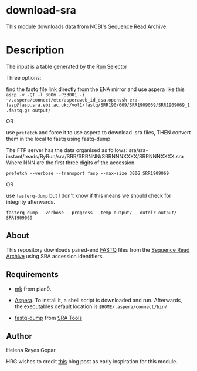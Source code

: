 # download-sra #

This module downloads data from NCBI's [Sequence Read Archive](https://www.ncbi.nlm.nih.gov/sra). 

# Description #

The input is a table generated by the [Run Selector](https://www.ncbi.nlm.nih.gov/Traces/study/?go=help)


Three options:

find the fastq file link directly from the ENA mirror and use aspera like this
`ascp -v -QT -l 300m -P33001 -i ~/.aspera/connect/etc/asperaweb_id_dsa.openssh era-fasp@fasp.sra.ebi.ac.uk:/vol1/fastq/SRR190/009/SRR1909069/SRR1909069_1.fastq.gz output/`

OR 

use `prefetch` and force it to use aspera to download .sra files, THEN convert them in the local to fastq using fastq-dump 

The FTP server has the data organised as follows:
sra/sra-instant/reads/ByRun/sra/SRR/SRRNNN/SRRNNNXXXX/SRRNNNXXXX.sra
Where NNN are the first three digits of the accession.


`prefetch --verbose --transport fasp --max-size 300G SRR1909069`

OR

use `fasterq-dump` but I don't know if this means we should check for integrity afterwards.

`fasterq-dump --verbose --progress --temp output/ --outdir output/ SRR1909069`


## About ##

This repository downloads paired-end [FASTQ](https://en.wikipedia.org/wiki/FASTQ_format) files from the 
[Sequence Read Archive](https://www.ncbi.nlm.nih.gov/sra) using SRA accession identifiers.




## Requirements ##

- [mk](https://9fans.github.io/plan9port/man/man1/mk.html) from plan9. 

- [Aspera](https://downloads.asperasoft.com/en/downloads/8?list "IBM Aspera Connect is an install-on-demand application that facilitates high-speed uploads and downloads with an Aspera transfer server"). To install it, a shell script is downloaded and run. Afterwards, the executables default location is `$HOME/.aspera/connect/bin/`

- [fastq-dump](https://ncbi.github.io/sra-tools/fastq-dump.html) from [SRA Tools](https://github.com/ncbi/sra-tools/wiki/Building-and-Installing-from-Source)


## Author ##

Helena Reyes Gopar

HRG wishes to credit [this](http://bioinfostar.com/2017/12/24/How-to-download-SRA-data-en/) blog post as early inspiration for this module.

